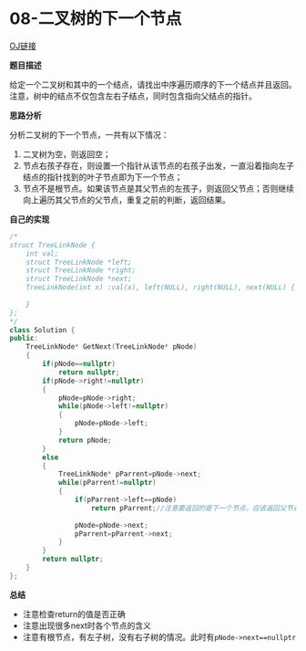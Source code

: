 # 08-二叉树的下一个节点

[OJ链接](https://www.nowcoder.com/practice/9023a0c988684a53960365b889ceaf5e?tpId=13&tqId=11210&tPage=3&rp=1&ru=%2Fta%2Fcoding-interviews&qru=%2Fta%2Fcoding-interviews%2Fquestion-ranking)

**题目描述**

给定一个二叉树和其中的一个结点，请找出中序遍历顺序的下一个结点并且返回。注意，树中的结点不仅包含左右子结点，同时包含指向父结点的指针。

**思路分析**

分析二叉树的下一个节点，一共有以下情况：
1. 二叉树为空，则返回空；
2. 节点右孩子存在，则设置一个指针从该节点的右孩子出发，一直沿着指向左子结点的指针找到的叶子节点即为下一个节点；
3. 节点不是根节点。如果该节点是其父节点的左孩子，则返回父节点；否则继续向上遍历其父节点的父节点，重复之前的判断，返回结果。

**自己的实现**

```c++
/*
struct TreeLinkNode {
    int val;
    struct TreeLinkNode *left;
    struct TreeLinkNode *right;
    struct TreeLinkNode *next;
    TreeLinkNode(int x) :val(x), left(NULL), right(NULL), next(NULL) {
        
    }
};
*/
class Solution {
public:
    TreeLinkNode* GetNext(TreeLinkNode* pNode)
    {
        if(pNode==nullptr)
            return nullptr;
        if(pNode->right!=nullptr)
        {
            pNode=pNode->right;
            while(pNode->left!=nullptr)
            {
                pNode=pNode->left;
            }
            return pNode;
        }
        else
        {
            TreeLinkNode* pParrent=pNode->next;
            while(pParrent!=nullptr)
            {
                if(pParrent->left==pNode)
                    return pParrent;//注意要返回的是下一个节点，应该返回父节点。
                
                pNode=pNode->next;
                pParrent=pParrent->next;
            }
        }
        return nullptr;
    }
};
```

**总结**

* 注意检查return的值是否正确
* 注意出现很多next时各个节点的含义
* 注意有根节点，有左子树，没有右子树的情况。此时有`pNode->next==nullptr`

